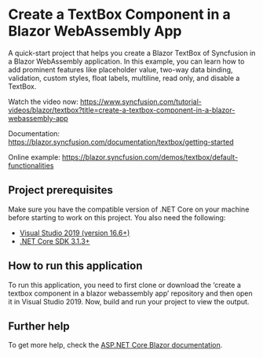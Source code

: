 # Create a TextBox Component in a Blazor WebAssembly App

A quick-start project that helps you create a Blazor TextBox of Syncfusion in a Blazor WebAssembly application. In this example, you can learn how to add prominent features like placeholder value, two-way data binding, validation, custom styles, float labels, multiline, read only, and disable a TextBox.

Watch the video now: https://www.syncfusion.com/tutorial-videos/blazor/textbox?title=create-a-textbox-component-in-a-blazor-webassembly-app

Documentation: https://blazor.syncfusion.com/documentation/textbox/getting-started

Online example: https://blazor.syncfusion.com/demos/textbox/default-functionalities

## Project prerequisites
Make sure you have the compatible version of .NET Core on your machine before starting to work on this project. You also need the following:
* [Visual Studio 2019 (version 16.6+)]( https://visualstudio.microsoft.com/downloads)
* [.NET Core SDK 3.1.3+](https://dotnet.microsoft.com/download/dotnet-core/3.1)

## How to run this application
To run this application, you need to first clone or download the ‘create a textbox component in a blazor webassembly app’ repository and then open it in Visual Studio 2019. Now, build and run your project to view the output.

## Further help

To get more help, check the [ASP.NET Core Blazor documentation](https://docs.microsoft.com/en-us/aspnet/core/blazor).

